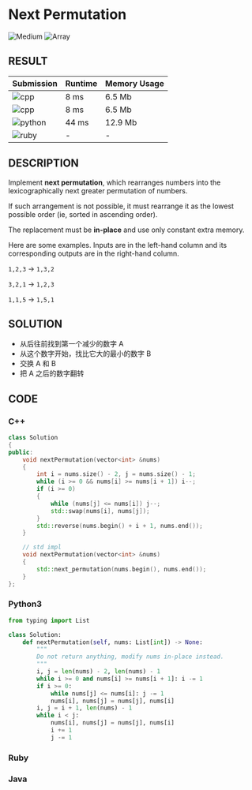 # Next Permutation

![Medium](https://img.shields.io/badge/-Medium-f0ad4e.svg) ![Array](https://img.shields.io/badge/数组-Array-007ec6.svg)

## RESULT

| Submission                                                                 | Runtime | Memory Usage |
| -------------------------------------------------------------------------- | ------- | ------------ |
| ![cpp](https://img.shields.io/badge/leetcode031--my--impl-cpp-f34b7d.svg)  | 8 ms    | 6.5 Mb       |
| ![cpp](https://img.shields.io/badge/leetcode031--std--impl-cpp-f34b7d.svg) | 8 ms    | 6.5 Mb       |
| ![python](https://img.shields.io/badge/leetcode031-py-3572A5.svg)          | 44 ms   | 12.9 Mb      |
| ![ruby](https://img.shields.io/badge/leetcode031-rb-701516.svg)            | -       | -            |

## DESCRIPTION

Implement **next permutation**, which rearranges numbers into the lexicographically next greater permutation of numbers.

If such arrangement is not possible, it must rearrange it as the lowest possible order (ie, sorted in ascending order).

The replacement must be **in-place** and use only constant extra memory.

Here are some examples. Inputs are in the left-hand column and its corresponding outputs are in the right-hand column.

`1,2,3` → `1,3,2`

`3,2,1` → `1,2,3`

`1,1,5` → `1,5,1`

## SOLUTION

* 从后往前找到第一个减少的数字 A
* 从这个数字开始，找比它大的最小的数字 B
* 交换 A 和 B
* 把 A 之后的数字翻转

## CODE

### C++

```cpp
class Solution
{
public:
    void nextPermutation(vector<int> &nums)
    {
        int i = nums.size() - 2, j = nums.size() - 1;
        while (i >= 0 && nums[i] >= nums[i + 1]) i--;
        if (i >= 0)
        {
            while (nums[j] <= nums[i]) j--;
            std::swap(nums[i], nums[j]);
        }
        std::reverse(nums.begin() + i + 1, nums.end());
    }

    // std impl
    void nextPermutation(vector<int> &nums)
    {
        std::next_permutation(nums.begin(), nums.end());
    }
};
```

### Python3

```python
from typing import List

class Solution:
    def nextPermutation(self, nums: List[int]) -> None:
        """
        Do not return anything, modify nums in-place instead.
        """
        i, j = len(nums) - 2, len(nums) - 1
        while i >= 0 and nums[i] >= nums[i + 1]: i -= 1
        if i >= 0:
            while nums[j] <= nums[i]: j -= 1
            nums[i], nums[j] = nums[j], nums[i]
        i, j = i + 1, len(nums) - 1
        while i < j:
            nums[i], nums[j] = nums[j], nums[i]
            i += 1
            j -= 1
```

### Ruby

### Java
